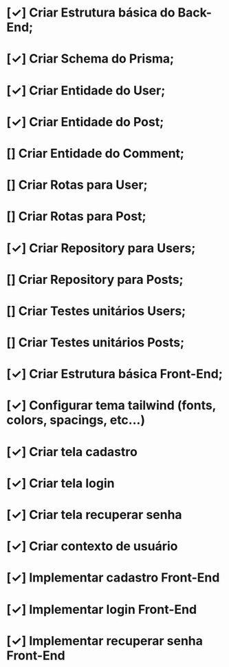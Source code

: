 
<!-- ✓ Cute Blog TODOs -->


<!-- BACK-END -->
# [✓] Criar Estrutura básica do Back-End;
# [✓] Criar Schema do Prisma;
# [✓] Criar Entidade do User;
# [✓] Criar Entidade do Post;
# [] Criar Entidade do Comment;
# [] Criar Rotas para User;
# [] Criar Rotas para Post;
# [✓] Criar Repository para Users;
# [] Criar Repository para Posts;
# [] Criar Testes unitários Users;
# [] Criar Testes unitários Posts;

<!-- FRONT-END -->
# [✓] Criar Estrutura básica Front-End;
# [✓] Configurar tema tailwind (fonts, colors, spacings, etc...)
# [✓] Criar tela cadastro
# [✓] Criar tela login
# [✓] Criar tela recuperar senha
# [✓] Criar contexto de usuário
# [✓] Implementar cadastro Front-End
# [✓] Implementar login Front-End
# [✓] Implementar recuperar senha Front-End
